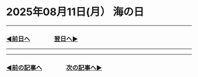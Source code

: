 # 2025年08月11日(月） 海の日

---

### [◀️前日へ](https://github.com/yuasys/chatty-journal/blob/main/2025/08/2025-08-10.md)&emsp;&emsp;&emsp;&emsp;[翌日へ▶️](https://github.com/yuasys/chatty-journal/blob/main/2025/08/2025-08-12.md)

---
---

### [◀️前の記事へ](https://github.com/yuasys/chatty-journal/blob/main/2025/08/2025-08-02.md)&emsp;&emsp;&emsp;&emsp;[次の記事へ▶️](https://github.com/yuasys/chatty-journal/blob/main/2025/08/2025-08-13.md)
